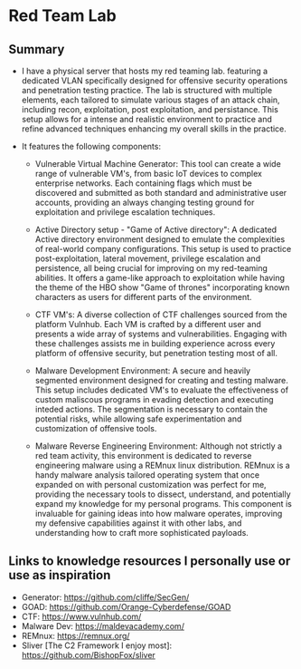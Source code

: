 # Red Team Lab 

## Summary
 - I have a physical server that hosts my red teaming lab. featuring a dedicated VLAN specifically designed for offensive security operations and penetration testing practice. The lab is structured with multiple elements, each tailored to simulate various stages of an attack chain, including recon, exploitation, post exploitation, and persistance. This setup allows for a intense and realistic environment to practice and refine advanced techniques enhancing my overall skills in the practice.

 - It features the following components:

   - Vulnerable Virtual Machine Generator: This tool can create a wide range of vulnerable VM's, from basic IoT devices to complex enterprise networks. Each containing flags which must be discovered and submitted as both standard and administrative user accounts, providing an always changing testing ground for exploitation and privilege escalation techniques.

   - Active Directory setup - "Game of Active directory": A dedicated Active directory environment designed to emulate the complexities of real-world company configurations. This setup is used to practice post-exploitation, lateral movement, privilege escalation and persistence, all being crucial for improving on my red-teaming abilities. It offers a game-like approach to exploitation while having the theme of the HBO show "Game of thrones" incorporating known characters as users for different parts of the environment.

   - CTF VM's: A diverse collection of CTF challenges sourced from the platform Vulnhub. Each VM is crafted by a different user and presents a wide array of systems and vulnerabilities. Engaging with these challenges assists me in building experience across every platform of offensive security, but penetration testing most of all.

   - Malware Development Environment: A secure and heavily segmented environment designed for creating and testing malware. This setup includes dedicated VM's to evaluate the effectiveness of custom maliscous programs in evading detection and executing inteded actions. The segmentation is necessary to contain the potential risks, while allowing safe experimentation and customization of offensive tools.

   - Malware Reverse Engineering Environment: Although not strictly a red team activity, this environment is dedicated to reverse engineering malware using a REMnux linux distribution. REMnux is a handy malware analysis tailored operating system that once expanded on with personal customization was perfect for me, providing the necessary tools to dissect, understand, and potentially expand my knowledge for my personal programs. This component is invaluable for gaining ideas into how malware operates, improving my defensive capabilities against it with other labs, and understanding how to craft more sophisticated payloads.



## Links to knowledge resources I personally use or use as inspiration

 - Generator: https://github.com/cliffe/SecGen/
 - GOAD: https://github.com/Orange-Cyberdefense/GOAD
 - CTF: https://www.vulnhub.com/
 - Malware Dev: https://maldevacademy.com/
 - REMnux: https://remnux.org/
 - Sliver [The C2 Framework I enjoy most]: https://github.com/BishopFox/sliver

